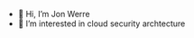 - 👋 Hi, I’m Jon Werre
- 👀 I’m interested in cloud security archtecture

<!---
werrej/werrej is a ✨ special ✨ repository because its `README.md` (this file) appears on your GitHub profile.
You can click the Preview link to take a look at your changes.
--->
